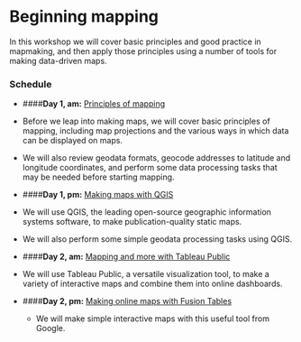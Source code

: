 # Beginning mapping

In this workshop we will cover basic principles and good practice in mapmaking, and then apply those principles using a number of tools for making data-driven maps.

### Schedule

 - ####**Day 1, am:** [Principles of mapping](principles.html)
  - Before we leap into making maps, we will cover basic principles of mapping, including map projections and the various ways in which data can be displayed on maps.
  - We will also review geodata formats, geocode addresses to latitude and longitude coordinates, and perform some data processing tasks that may be needed before starting mapping.


 - ####**Day 1, pm:** [Making maps with QGIS](qgis.html)
  - We will use QGIS, the leading open-source geographic information systems software, to make publication-quality static maps.
  - We will also perform some simple geodata processing tasks using QGIS.


 - ####**Day 2, am:** [Mapping and more with Tableau Public](tableau.html)
  - We will use Tableau Public, a versatile visualization tool, to make a variety of interactive maps and combine them into online dashboards.


- ####**Day 2, pm:** [Making online maps with Fusion Tables](fusion.html)
  - We will make simple interactive maps with this useful tool from Google.

